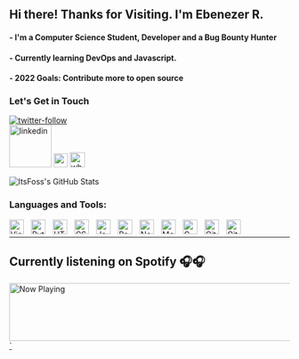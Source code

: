 ## Hi there! Thanks for Visiting.  I'm Ebenezer R.


#### - I'm a Computer Science Student, Developer and a Bug Bounty Hunter 
#### - Currently learning DevOps and Javascript.
#### - 2022 Goals: Contribute more to open source 

### Let's Get in Touch
<a href="https://twitter.com/its_foss"><img align="bottom" alt="twitter-follow" src="https://img.shields.io/twitter/follow/its_foss?color=%231DA1F2&label=Follow%20%40its_foss%20&logo=twitter&logoColor=%231DA1F2&style=for-the-badge"></a>
<br/>
<a href="https://www.linkedin.com/in/ebenezer-akhonya-11203323a/"><img alt="linkedin" align="bottom" padding="10x" src="https://upload.wikimedia.org/wikipedia/commons/0/01/LinkedIn_Logo.svg" width="76px" ></a>
<a href="https://t.me/itsfoss0"><img  align="bottom" src="https://upload.wikimedia.org/wikipedia/commons/8/83/Telegram_2019_Logo.svg" width="25px" /></a>
<a href="https://wa.me/254741394183"><img src="https://upload.wikimedia.org/wikipedia/commons/6/6b/WhatsApp.svg" alt="whatsapp" width="27px" /> </a>
<br/>

<img align="bottom" alt="ItsFoss's GitHub Stats" src="https://github-readme-stats.vercel.app/api?username=Itsfoss0&show_icons=true&hide_border=false&title_color=ff652f&icon_color=FFE400&bg_color=09131B&text_color=ffffff&border_color=0c1a25" />

### Languages and Tools:

<img align="left" alt="Visual Studio Code" width="26px" src="https://cdn.jsdelivr.net/gh/devicons/devicon/icons/vscode/vscode-original.svg" style="padding-right:10px;" />
<img align="left" alt="Python" width="26px" src="https://cdn.jsdelivr.net/gh/devicons/devicon/icons/python/python-original.svg" style="padding-right:10px;" />
<img align="left" alt="HTML5" width="26px" src="https://cdn.jsdelivr.net/gh/devicons/devicon/icons/html5/html5-original.svg" style="padding-right:10px;" />
<img align="left" alt="CSS3" width="26px" src="https://cdn.jsdelivr.net/gh/devicons/devicon/icons/css3/css3-original.svg" style="padding-right:10px;" />
<img align="left" alt="JavaScript" width="26px" src="https://cdn.jsdelivr.net/gh/devicons/devicon/icons/javascript/javascript-original.svg" style="padding-right:10px;" />
<img align="left" alt="React" width="26px" src="https://cdn.jsdelivr.net/gh/devicons/devicon/icons/react/react-original.svg" style="padding-right:10px;" />
<img align="left" alt="Node.js" width="26px" src="https://cdn.jsdelivr.net/gh/devicons/devicon/icons/nodejs/nodejs-original.svg" style="padding-right:10px;" />
<img align="left" alt="MongoDB" width="26px" src="https://cdn.jsdelivr.net/gh/devicons/devicon/icons/mongodb/mongodb-original.svg" style="padding-right:10px;" />
<img align="left" alt="C" width="26px" src="https://cdn.jsdelivr.net/gh/devicons/devicon/icons/c/c-original.svg" style="padding-right:10px;" />
<img align="left" alt="Git" width="26px" src="https://cdn.jsdelivr.net/gh/devicons/devicon/icons/git/git-original.svg" style="padding-right:10px;" />
<img align="left" alt="GitHub" width="26px" src="https://user-images.githubusercontent.com/3369400/139448065-39a229ba-4b06-434b-bc67-616e2ed80c8f.png" style="padding-right:10px;" />


<br />
<hr />

## Currently listening on Spotify 🎧🎧


<a href="https://now-playing-spotify-nrffifhuf-itsfoss0.vercel.app/now-playing?open">
<img  padding-left="0px "src="https://now-playing-spotify-nrffifhuf-itsfoss0.vercel.app/now-playing" width="870" height="104" alt="Now Playing" />`
</a>

